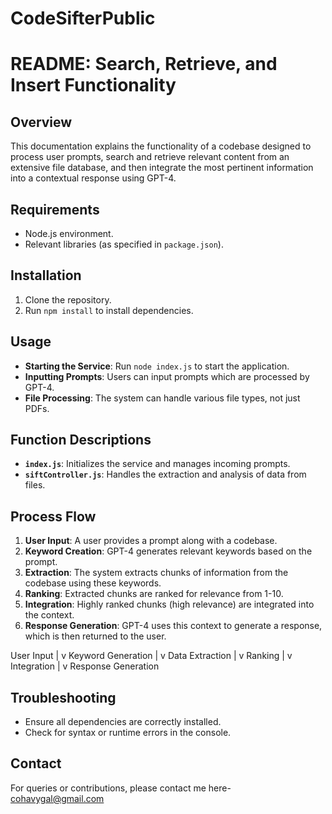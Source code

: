 # CodeSifterPublic
# README: Search, Retrieve, and Insert Functionality

## Overview
This documentation explains the functionality of a codebase designed to process user prompts, search and retrieve relevant content from an extensive file database, and then integrate the most pertinent information into a contextual response using GPT-4.

## Requirements
- Node.js environment.
- Relevant libraries (as specified in `package.json`).

## Installation
1. Clone the repository.
2. Run `npm install` to install dependencies.

## Usage
- **Starting the Service**: Run `node index.js` to start the application.
- **Inputting Prompts**: Users can input prompts which are processed by GPT-4.
- **File Processing**: The system can handle various file types, not just PDFs.

## Function Descriptions
- **`index.js`**: Initializes the service and manages incoming prompts.
- **`siftController.js`**: Handles the extraction and analysis of data from files.

## Process Flow
1. **User Input**: A user provides a prompt along with a codebase.
2. **Keyword Creation**: GPT-4 generates relevant keywords based on the prompt.
3. **Extraction**: The system extracts chunks of information from the codebase using these keywords.
4. **Ranking**: Extracted chunks are ranked for relevance from 1-10.
5. **Integration**: Highly ranked chunks (high relevance) are integrated into the context.
6. **Response Generation**: GPT-4 uses this context to generate a response, which is then returned to the user.

User Input
    |
    v
Keyword Generation
    |
    v
Data Extraction
    |
    v
Ranking
    |
    v
Integration
    |
    v
Response Generation


## Troubleshooting
- Ensure all dependencies are correctly installed.
- Check for syntax or runtime errors in the console.

## Contact
For queries or contributions, please contact me here- cohavygal@gmail.com
